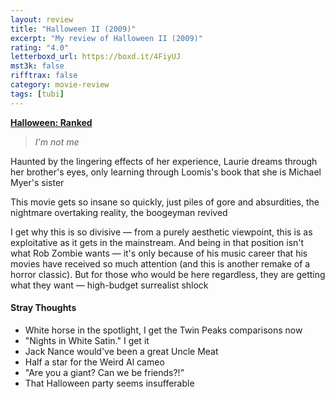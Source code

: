 ```yaml
---
layout: review
title: "Halloween II (2009)"
excerpt: "My review of Halloween II (2009)"
rating: "4.0"
letterboxd_url: https://boxd.it/4FiyUJ
mst3k: false
rifftrax: false
category: movie-review
tags: [tubi]
---
```


<b><a href="https://boxd.it/pTT2i/detail" target="_blank" rel="noopener">Halloween: Ranked</a></b>

<blockquote><i>I'm not me</i></blockquote>Haunted by the lingering effects of her experience, Laurie dreams through her brother's eyes, only learning through Loomis's book that she is Michael Myer's sister

This movie gets so insane so quickly, just piles of gore and absurdities, the nightmare overtaking reality, the boogeyman revived

I get why this is so divisive — from a purely aesthetic viewpoint, this is as exploitative as it gets in the mainstream. And being in that position isn't what Rob Zombie wants — it's only because of his music career that his movies have
received so much attention (and this is another remake of a horror classic). But for those who would be here regardless, they are getting what they want — high-budget surrealist shlock

#### Stray Thoughts

- White horse in the spotlight, I get the Twin Peaks comparisons now
- "Nights in White Satin." I get it
- Jack Nance would've been a great Uncle Meat
- Half a star for the Weird Al cameo
- "Are you a giant? Can we be friends?!"
- That Halloween party seems insufferable
